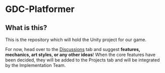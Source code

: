 # GDC-Platformer

## What is this?
This is the repository which will hold the Unity project for our game. 

For now, head over to the [Discussions](https://github.com/WilliamsGDC/GDC-Platformer/discussions) tab and suggest **features, mechanics, art styles, or any other ideas**! When the core features have been decided, they will be added to the Projects tab and will be integrated by the Implementation Team.
